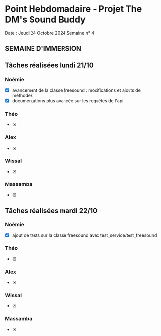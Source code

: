 # Point Hebdomadaire - Projet The DM's Sound Buddy


Date : Jeudi 24 Octobre 2024
Semaine n° 4

## SEMAINE D'IMMERSION

## Tâches réalisées lundi 21/10

### Noémie

- [x] avancement de la classe freesound : modifications et ajouts de méthodes
- [x] documentations plus avancée sur les requêtes de l'api

### Théo

- [x] 


### Alex

- [x]

### Wissal

- [x]

### Massamba

- [x]


## Tâches réalisées mardi 22/10

### Noémie

- [x] ajout de tests sur la classe freesound avec test_service/test_freesound

### Théo

- [x] 


### Alex

- [x]

### Wissal

- [x]

### Massamba

- [x]